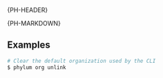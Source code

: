 {PH-HEADER}

{PH-MARKDOWN}

## Examples

```sh
# Clear the default organization used by the CLI
$ phylum org unlink
```
